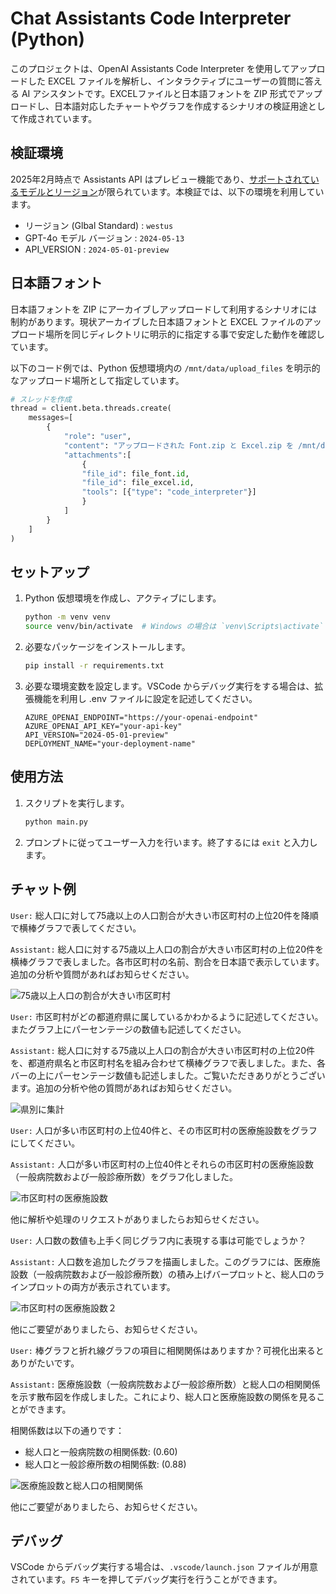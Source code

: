 # Chat Assistants Code Interpreter (Python)

このプロジェクトは、OpenAI Assistants Code Interpreter を使用してアップロードした EXCEL ファイルを解析し、インタラクティブにユーザーの質問に答える AI アシスタントです。EXCELファイルと日本語フォントを ZIP 形式でアップロードし、日本語対応したチャートやグラフを作成するシナリオの検証用途として作成されています。

## 検証環境

2025年2月時点で Assistants API はプレビュー機能であり、[サポートされているモデルとリージョン](https://learn.microsoft.com/ja-jp/azure/ai-services/openai/concepts/models?tabs=global-standard%2Cstandard-chat-completions#assistants-preview)が限られています。本検証では、以下の環境を利用しています。

- リージョン (Glbal Standard) : `westus`
- GPT-4o モデル バージョン : `2024-05-13`
- API_VERSION : `2024-05-01-preview`

## 日本語フォント

日本語フォントを ZIP にアーカイブしアップロードして利用するシナリオには制約があります。現状アーカイブした日本語フォントと EXCEL ファイルのアップロード場所を同じディレクトリに明示的に指定する事で安定した動作を確認しています。

以下のコード例では、Python 仮想環境内の `/mnt/data/upload_files` を明示的なアップロード場所として指定しています。

```python
# スレッドを作成
thread = client.beta.threads.create(
    messages=[
        {
            "role": "user",
            "content": "アップロードされた Font.zip と Excel.zip を /mnt/data/upload_files に展開してください。これらの ZIP ファイルには解析対象の EXCEL ファイルと日本語フォント NotoSansJP.ttf が含まれています。展開した先にある EXCEL ファイルをユーザーの指示に従い解析してください。EXCEL データからグラフやチャート画像を生成する場合、タイトル、軸項目、凡例等に NotoSansJP.ttf を利用してください。",
            "attachments":[
                {
                "file_id": file_font.id,
                "file_id": file_excel.id,
                "tools": [{"type": "code_interpreter"}]
                }
            ]
        }
    ]
)
```

## セットアップ

1. Python 仮想環境を作成し、アクティブにします。

    ```sh
    python -m venv venv
    source venv/bin/activate  # Windows の場合は `venv\Scripts\activate`
    ```

2. 必要なパッケージをインストールします。

    ```sh
    pip install -r requirements.txt
    ```

3. 必要な環境変数を設定します。VSCode からデバッグ実行をする場合は、拡張機能を利用し .env ファイルに設定を記述してください。

    ```plaintext
    AZURE_OPENAI_ENDPOINT="https://your-openai-endpoint"
    AZURE_OPENAI_API_KEY="your-api-key"
    API_VERSION="2024-05-01-preview"
    DEPLOYMENT_NAME="your-deployment-name"
    ```

## 使用方法

1. スクリプトを実行します。

    ```sh
    python main.py
    ```

2. プロンプトに従ってユーザー入力を行います。終了するには `exit` と入力します。

## チャット例

`User:` 総人口に対して75歳以上の人口割合が大きい市区町村の上位20件を降順で横棒グラフで表してください。

`Assistant:` 総人口に対する75歳以上人口の割合が大きい市区町村の上位20件を横棒グラフで表しました。各市区町村の名前、割合を日本語で表示しています。追加の分析や質問があればお知らせください。

![75歳以上人口の割合が大きい市区町村](./output_images/75歳以上人口の割合が大きい市区町村.png)

`User:` 市区町村がどの都道府県に属しているかわかるように記述してください。またグラフ上にパーセンテージの数値も記述してください。

`Assistant:` 総人口に対する75歳以上人口の割合が大きい市区町村の上位20件を、都道府県名と市区町村名を組み合わせて横棒グラフで表しました。また、各バーの上にパーセンテージ数値も記述しました。ご覧いただきありがとうございます。追加の分析や他の質問があればお知らせください。

![県別に集計](./output_images/75歳以上人口の割合が大きい市区町村２.png)

`User:` 人口が多い市区町村の上位40件と、その市区町村の医療施設数をグラフにしてください。

`Assistant:` 人口が多い市区町村の上位40件とそれらの市区町村の医療施設数（一般病院数および一般診療所数）をグラフ化しました。

![市区町村の医療施設数](./output_images/市区町村の医療施設数.png)

他に解析や処理のリクエストがありましたらお知らせください。

`User:` 人口数の数値も上手く同じグラフ内に表現する事は可能でしょうか？

`Assistant:` 人口数を追加したグラフを描画しました。このグラフには、医療施設数（一般病院数および一般診療所数）の積み上げバープロットと、総人口のラインプロットの両方が表示されています。

![市区町村の医療施設数２](./output_images/市区町村の医療施設数２.png)

他にご要望がありましたら、お知らせください。

`User:` 棒グラフと折れ線グラフの項目に相関関係はありますか？可視化出来るとありがたいです。

`Assistant:` 医療施設数（一般病院数および一般診療所数）と総人口の相関関係を示す散布図を作成しました。これにより、総人口と医療施設数の関係を見ることができます。

相関係数は以下の通りです：
- 総人口と一般病院数の相関係数: \(0.60\)
- 総人口と一般診療所数の相関係数: \(0.88\)

![医療施設数と総人口の相関関係](./output_images/医療施設数と総人口の相関関係.png)

他にご要望がありましたら、お知らせください。

## デバッグ

VSCode からデバッグ実行する場合は、`.vscode/launch.json` ファイルが用意されています。`F5` キーを押してデバッグ実行を行うことができます。